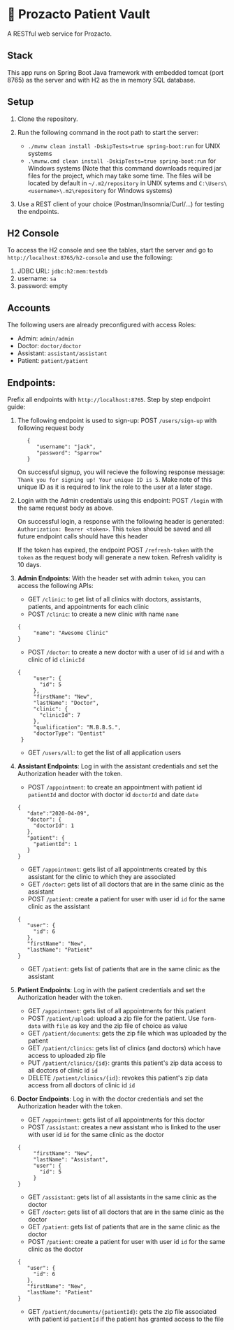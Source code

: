 
# :hospital: Prozacto Patient Vault
A RESTful web service for Prozacto.

## Stack
This app runs on Spring Boot Java framework with embedded tomcat (port 8765) as the server and with H2 as the in memory SQL database.

## Setup
1. Clone the repository.
2. Run the following command in the root path to start the server:
   * ```./mvnw clean install -DskipTests=true spring-boot:run``` for UNIX systems
   * ```.\mvnw.cmd clean install -DskipTests=true spring-boot:run``` for Windows systems
   (Note that this command downloads required jar files for the project, which may take some time. The files will be located by default in ```~/.m2/repository``` in UNIX sytems and ```C:\Users\<username>\.m2\repository``` for Windows systems)
   
3. Use a REST client of your choice (Postman/Insomnia/Curl/...) for testing the endpoints.
   
## H2 Console
To access the H2 console and see the tables, start the server and go to ```http://localhost:8765/h2-console``` and use the following:
1. JDBC URL: ```jdbc:h2:mem:testdb```
2. username: ```sa```
3. password: empty

## Accounts
The following users are already preconfigured with access Roles:
  * Admin:  ```admin/admin```
  * Doctor: ```doctor/doctor```
  * Assistant: ```assistant/assistant```
  * Patient: ```patient/patient```

## Endpoints:
Prefix all endpoints with ```http://localhost:8765```. Step by step endpoint guide:
1. The following endpoint is used to sign-up: POST ```/users/sign-up``` with following request body
   ```
      {
         "username": "jack",
         "password": "sparrow"
      }
   ```
   On successful signup, you will recieve the following response message:
   ```Thank you for signing up! Your unique ID is 5```.
   Make note of this unique ID as it is required to link the role to the user at a later stage.
   
2. Login with the Admin credentials using this endpoint: POST ```/login``` with the same request body as above.

    On successful login, a response with the following header is generated:
```Authorization: Bearer <token>```. This ```token``` should be saved and all future endpoint calls should have this header
    
    If the token has expired, the endpoint POST ```/refresh-token``` with the ```token``` as the request body will generate a new token. Refresh validity is 10 days.
    
3. **Admin Endpoints**: With the header set with admin ```token```, you can access the following APIs:
   * GET ```/clinic```: to get list of all clinics with doctors, assistants, patients, and appointments for each clinic
   * POST ```/clinic```:  to create a new clinic with name ```name```
   ```
   {
        "name": "Awesome Clinic"
   }
   ```
   * POST ```/doctor```: to create a new doctor with a user of id ```id``` and with a clinic of id ```clinicId```
   ```
   {
        "user": {
          "id": 5
        },
        "firstName": "New",
        "lastName": "Doctor",
        "clinic": {
          "clinicId": 7
        },
        "qualification": "M.B.B.S.",
        "doctorType": "Dentist"
    }
   ```
   * GET ```/users/all```: to get the list of all application users
   
4. **Assistant Endpoints**: Log in with the assistant credentials and set the Authorization header with the token.
   * POST ```/appointment```: to create an appointment with patient id ```patientId``` and doctor with doctor id ```doctorId``` and date ```date```
   ```
   {
      "date":"2020-04-09",
      "doctor": {
        "doctorId": 1
      },
      "patient": {
        "patientId": 1
      }
   }
   ```
   * GET ```/appointment```: gets list of all appointments created by this assistant for the clinic to which they are associated
   * GET ```/doctor```: gets list of all doctors that are in the same clinic as the assistant
   * POST ```/patient```: create a patient for user with user id ```id``` for the same clinic as the assistant
   ```
   {
      "user": {
        "id": 6
      },
      "firstName": "New",
      "lastName": "Patient"
   }
   ```
   * GET ```/patient```: gets list of patients that are in the same clinic as the assistant
   
5. **Patient Endpoints**: Log in with the patient credentials and set the Authorization header with the token.
   * GET ```/appointment```: gets list of all appointments for this patient
   * POST ```/patient/upload```: upload a zip file for the patient. Use ```form-data``` with ```file``` as key and the zip file of choice as value
   * GET ```/patient/documents```: gets the zip file which was uploaded by the patient
   * GET ```/patient/clinics```: gets list of clinics (and doctors) which have access to uploaded zip file
   * PUT ```/patient/clinics/{id}```: grants this patient's zip data access to all doctors of clinic id ```id```
   * DELETE ```/patient/clinics/{id}```: revokes this patient's zip data access from all doctors of clinic id ```id```
   
6. **Doctor Endpoints**: Log in with the doctor credentials and set the Authorization header with the token.
   * GET ```/appointment```: gets list of all appointments for this doctor
   * POST ```/assistant```: creates a new assistant who is linked to the user with user id ```id``` for the same clinic as the doctor
   ```
   {
        "firstName": "New",
        "lastName": "Assistant",
        "user": {
          "id": 5
        }
   }
   ````
   * GET ```/assistant```: gets list of all assistants in the same clinic as the doctor
   * GET ```/doctor```: gets list of all doctors that are in the same clinic as the doctor
   * GET ```/patient```: gets list of patients that are in the same clinic as the doctor
   * POST ```/patient```: create a patient for user with user id ```id``` for the same clinic as the doctor
   ```
   {
      "user": {
        "id": 6
      },
      "firstName": "New",
      "lastName": "Patient"
   }
   ```
   * GET ```/patient/documents/{patientId}```: gets the zip file associated with patient id ```patientId``` if the patient has granted access to the file



